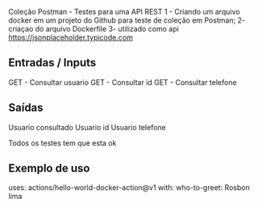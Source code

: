 Coleção Postman - Testes para uma API REST 
1 - Criando um arquivo docker em um projeto do Github para teste de coleção em Postman;
2- criaçao do arquivo Dockerfile 
3- utilizado como api https://jsonplaceholder.typicode.com

 ## Entradas / Inputs
 GET - Consultar usuario
 GET - Consultar id
 GET - Consultar telefone

## Saídas
Usuario consultado
Usuario id
Usuario telefone

Todos os testes tem que esta ok

 ## Exemplo de uso

 uses: actions/hello-world-docker-action@v1
 with:
   who-to-greet: Rosbon lima

